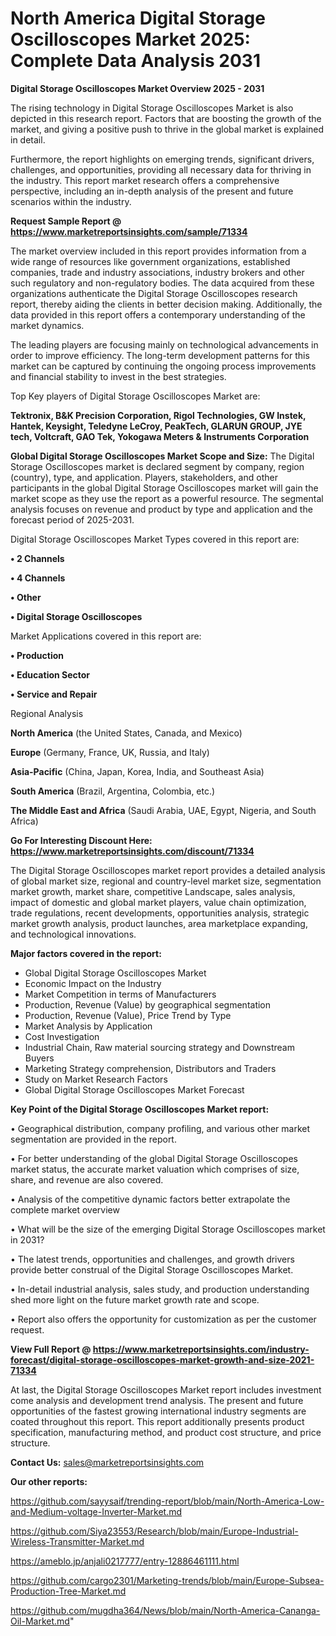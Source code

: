# North America Digital Storage Oscilloscopes Market 2025: Complete Data Analysis 2031

<Strong> Digital Storage Oscilloscopes Market Overview 2025 - 2031</strong>

The rising technology in Digital Storage Oscilloscopes Market is also depicted in this research report. Factors that are boosting the growth of the market, and giving a positive push to thrive in the global market is explained in detail.

Furthermore, the report highlights on emerging trends, significant drivers, challenges, and opportunities, providing all necessary data for thriving in the industry. This report market research offers a comprehensive perspective, including an in-depth analysis of the present and future scenarios within the industry.

<strong>Request Sample Report @ <a href=https://www.marketreportsinsights.com/sample/71334>https://www.marketreportsinsights.com/sample/71334</a></strong>

The market overview included in this report provides information from a wide range of resources like government organizations, established companies, trade and industry associations, industry brokers and other such regulatory and non-regulatory bodies. The data acquired from these organizations authenticate the Digital Storage Oscilloscopes research report, thereby aiding the clients in better decision making. Additionally, the data provided in this report offers a contemporary understanding of the market dynamics.

The leading players are focusing mainly on technological advancements in order to improve efficiency. The long-term development patterns for this market can be captured by continuing the ongoing process improvements and financial stability to invest in the best strategies.

Top Key players of Digital Storage Oscilloscopes Market are:

<strong>Tektronix, B&K Precision Corporation, Rigol Technologies, GW Instek, Hantek, Keysight, Teledyne LeCroy, PeakTech, GLARUN GROUP, JYE tech, Voltcraft, GAO Tek, Yokogawa Meters & Instruments Corporation</strong>

<strong><b>Global Digital Storage Oscilloscopes Market Scope and Size:</b></strong>
The Digital Storage Oscilloscopes market is declared segment by company, region (country), type, and application. Players, stakeholders, and other participants in the global Digital Storage Oscilloscopes market will gain the market scope as they use the report as a powerful resource. The segmental analysis focuses on revenue and product by type and application and the forecast period of 2025-2031.

Digital Storage Oscilloscopes Market Types covered in this report are:

<strong>• 2 Channels

• 4 Channels

• Other

• Digital Storage Oscilloscopes</strong>

Market Applications covered in this report are:

<strong>• Production

• Education Sector

• Service and Repair</strong> 

Regional Analysis

<strong>North America</strong> (the United States, Canada, and Mexico)

<strong>Europe</strong> (Germany, France, UK, Russia, and Italy)

<strong>Asia-Pacific</strong> (China, Japan, Korea, India, and Southeast Asia)

<strong>South America</strong> (Brazil, Argentina, Colombia, etc.)

<strong>The Middle East and Africa</strong> (Saudi Arabia, UAE, Egypt, Nigeria, and South Africa)

<strong>Go For Interesting Discount Here: <a href=https://www.marketreportsinsights.com/discount/71334>https://www.marketreportsinsights.com/discount/71334</a></strong>

The Digital Storage Oscilloscopes market report provides a detailed analysis of global market size, regional and country-level market size, segmentation market growth, market share, competitive Landscape, sales analysis, impact of domestic and global market players, value chain optimization, trade regulations, recent developments, opportunities analysis, strategic market growth analysis, product launches, area marketplace expanding, and technological innovations.

<strong><b>Major factors covered in the report:</b></strong>
<ul>
  <li>Global Digital Storage Oscilloscopes Market </li>
  <li>Economic Impact on the Industry</li>
  <li>Market Competition in terms of Manufacturers</li>
  <li>Production, Revenue (Value) by geographical segmentation</li>
  <li>Production, Revenue (Value), Price Trend by Type</li>
  <li>Market Analysis by Application</li>
  <li>Cost Investigation</li>
  <li>Industrial Chain, Raw material sourcing strategy and Downstream Buyers</li>
  <li>Marketing Strategy comprehension, Distributors and Traders</li>
  <li>Study on Market Research Factors</li>
  <li>Global Digital Storage Oscilloscopes Market Forecast</li>
</ul>

<strong><b>Key Point of the Digital Storage Oscilloscopes Market report:</b></strong>

• Geographical distribution, company profiling, and various other market segmentation are provided in the report.

• For better understanding of the global Digital Storage Oscilloscopes market status, the accurate market valuation which comprises of size, share, and revenue are also covered.

• Analysis of the competitive dynamic factors better extrapolate the complete market overview

• What will be the size of the emerging Digital Storage Oscilloscopes market in 2031?

• The latest trends, opportunities and challenges, and growth drivers provide better construal of the Digital Storage Oscilloscopes Market.

• In-detail industrial analysis, sales study, and production understanding shed more light on the future market growth rate and scope.

• Report also offers the opportunity for customization as per the customer request.

<strong><b>View Full Report @ <a href=https://www.marketreportsinsights.com/industry-forecast/digital-storage-oscilloscopes-market-growth-and-size-2021-71334>https://www.marketreportsinsights.com/industry-forecast/digital-storage-oscilloscopes-market-growth-and-size-2021-71334</a></b></strong>


At last, the Digital Storage Oscilloscopes Market report includes investment come analysis and development trend analysis. The present and future opportunities of the fastest growing international industry segments are coated throughout this report. This report additionally presents product specification, manufacturing method, and product cost structure, and price structure.

<strong>Contact Us:</strong>
sales@marketreportsinsights.com

<strong>Our other reports:</strong>

<a href=https://github.com/sayysaif/trending-report/blob/main/North-America-Low-and-Medium-voltage-Inverter-Market.md>https://github.com/sayysaif/trending-report/blob/main/North-America-Low-and-Medium-voltage-Inverter-Market.md</a>

<a href=https://github.com/Siya23553/Research/blob/main/Europe-Industrial-Wireless-Transmitter-Market.md>https://github.com/Siya23553/Research/blob/main/Europe-Industrial-Wireless-Transmitter-Market.md</a>

<a href=https://ameblo.jp/anjali0217777/entry-12886461111.html>https://ameblo.jp/anjali0217777/entry-12886461111.html</a>

<a href=https://github.com/cargo2301/Marketing-trends/blob/main/Europe-Subsea-Production-Tree-Market.md>https://github.com/cargo2301/Marketing-trends/blob/main/Europe-Subsea-Production-Tree-Market.md</a>

<a href=https://github.com/mugdha364/News/blob/main/North-America-Cananga-Oil-Market.md>https://github.com/mugdha364/News/blob/main/North-America-Cananga-Oil-Market.md</a>"
